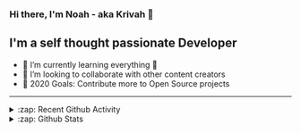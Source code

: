 ### Hi there, I'm Noah - aka Krivah 👋

## I'm a self thought passionate Developer

- 🌱 I’m currently learning everything 🤣
- 👯 I’m looking to collaborate with other content creators
- 🥅 2020 Goals: Contribute more to Open Source projects

---

<details>
  <summary>:zap: Recent Github Activity</summary>
  
<!--START_SECTION:activity-->
1. 🎉 Merged PR [#9](https://github.com/krivahtoo/telegraf/pull/9) in [krivahtoo/telegraf](https://github.com/krivahtoo/telegraf)
2. 💪 Opened PR [#9](https://github.com/krivahtoo/telegraf/pull/9) in [krivahtoo/telegraf](https://github.com/krivahtoo/telegraf)
3. 💪 Opened PR [#1204](https://github.com/telegraf/telegraf/pull/1204) in [telegraf/telegraf](https://github.com/telegraf/telegraf)
4. 🎉 Merged PR [#8](https://github.com/krivahtoo/telegraf/pull/8) in [krivahtoo/telegraf](https://github.com/krivahtoo/telegraf)
5. 💪 Opened PR [#8](https://github.com/krivahtoo/telegraf/pull/8) in [krivahtoo/telegraf](https://github.com/krivahtoo/telegraf)
<!--END_SECTION:activity-->

</details>

<details>
  <summary>:zap: Github Stats</summary>

  [![Krivah's github stats](https://github-readme-stats.vercel.app/api?username=krivahtoo&count_private=true)](https://github.com/anuraghazra/github-readme-stats)
  [![Top Langs](https://github-readme-stats.vercel.app/api/top-langs/?username=krivahtoo&layout=compact&langs_count=10)](https://github.com/anuraghazra/github-readme-stats)
</details>


